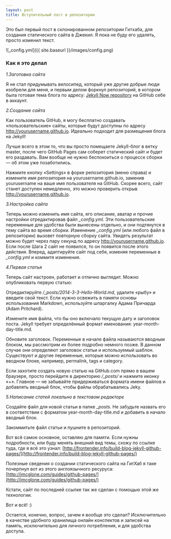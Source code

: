 ```yaml
---
layout: post
title: Вступительный пост в репозитории
---
```


Это был первый пост в склонированном репозитории Гитхаба, для создания статического сайта в Джекил. Я пока не буду его удалять, просто изменил текст.

![_config.yml]({{ site.baseurl }}/images/config.png)

### Как я это делал ###

*1.Заготовка сайта*

Я не стал придумывать велосипед, который уже другие добрые люди изобрели для меня, и первым делом форкнул репозиторий, в котором была готовая тема блога по адресу: [Jekyll Now repository](https://github.com/barryclark/jekyll-now) на GitHub себе в аккаунт.

*2.Создание сайта*

 Как пользователь GitHub, я могу бесплатно создавать «пользовательские» сайты, которые будут доступны по адресу http://yourusername.github.io. Идеально подходит для размещения блога на Jekyll!

Лучше всего в этом то, что вы просто помещаете Jekyll-блог в ветку master, после чего GitHub Pages сам соберет статический сайт и будет его раздавать. Вам вообще не нужно беспокоиться о процессе сборки — об этом уже позаботились.

Нажмите кнопку «Settings» в форке репозитория (меню справа) и измените имя репозитория на  yourusername.github.io, заменив yourusername на ваше имя пользователя на GitHub. Скорее всего, сайт станет доступен немедленно, это можно проверить открыв http://yourusername.github.io.

*3.Настройка сайта*

Теперь можно изменить имя сайта, его описание, аватар и прочие настройки отредактировав файл *_config.yml*. Эти пользовательские переменные для удобства были вынесены отдельно, и они подтянутся в тему сайта во время сборки. Изменение *_config.yml* (или любого файл в репозитории) вызовет повторную сборку сайта. Увидеть результат можно будет через пару секунд по адресу http://yourusername.github.io. Если после Шага 2 сайт не появился, то он появится после этого действия. Вперед, адаптируйте сайт под себя, изменяя переменные в *_config.yml* и коммитя изменения.

*4.Первая статья*

Теперь сайт настроен, работает и отлично выглядит. Можно опубликовать первую статью:

Отредактируйте */_posts/2014-3-3-Hello-World.md*, удалите «рыбу» и введите свой текст. Если нужно освежить в памяти основы использования Markdown, используйте шпаргалку Адама Причарда (Adam Pritchard).

Измените имя файла, что бы оно включало текущую дату и заголовок поста. Jekyll требует определённый формат именования: year-month-day-title.md.

Обновите заголовок. Переменные в начале файла называются вводным блоком, мы рассмотрим их более подробно немного позже. В данном случае они определяют заголовок статьи и используемый шаблон. Существуют и другие переменные, которые можно использовать во вводном блоке, например, permalink, tags и category.

Если захотите создать новую статью на GitHub.com прямо в вашем браузере, просто перейдите в директорию */_posts/* и нажмите иконку «+». Главное — не забывайте придерживаться формата имени файлов и добавлять вводный блок, чтобы файлы обрабатывались Jeky.

*5.Написание статей локально в текстовом редакторе*

Создайте файл для новой статьи в папке *_posts*. Не забудьте назвать его в соответствии с форматом year-month-day-title.md и добавить в начало вводный блок.

Закоммитьте файл статьи и пушните в репозиторий.

Вот всё самое основное, оставляю для памяти. Если нужны подробности, или буду менять внешний вид темы, схожу по ссылке туда, где я всё это узнал: [http://frontender.info/build-blog-jekyll-github-pages/](http://frontender.info/build-blog-jekyll-github-pages/)

Полезные сведения о создании статического сайта на ГитХаб я таке почерпнул вот из этого англоязычного ресуруса: [http://jmcglone.com/guides/github-pages/](http://jmcglone.com/guides/github-pages/)

Кстати, сайт по последней ссылке так же сделан с помощью этой же технологии.

Вот и всё! :)

Остается, конечно, вопрос, зачем я вообще это сделал? Исключительно в качестве удобного хранилища онлайн конспектов и записей на память, исключительно для личного потребления, и для удобства доступа.

